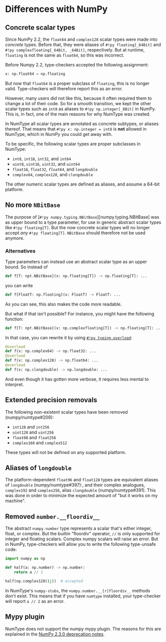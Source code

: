 # Differences with NumPy

## Concrete scalar types

Since NumPy 2.2, the `float64` and `complex128` scalar types were made into *concrete* types.
Before that, they were aliases of `#!py floating[_64Bit]` and `#!py complexfloating[_64Bit, _64Bit]`,
respectively. But at runtime, `floating` is not the same as `float64`, so this was incorrect.

Before Numpy 2.2, type-checkers accepted the following assignment:

```py
x: np.float64 = np.floating
```

But now that `float64` is a proper subclass of `floating`, this is no longer valid.
Type-checkers will therefore report this as an error.

However, many users did not like this, because it often required them to change
a lot of their code. So for a smooth transition, we kept the other scalar types
such as `int8` as aliases to `#!py np.integer[_8Bit]` in NumPy. This is, in fact, one of
the main reasons for why NumType was created.

In NumType all scalar types are annotated as concrete subtypes, or aliases thereof.
That means that `#!py x: np.integer = int8` is **not** allowed in NumType, which in NumPy you
could get away with.

To be specific, the following scalar types are proper subclasses in NumType:

- `int8`, `int16`, `int32`, and `int64`
- `uint8`, `uint16`, `uint32`, and `uint64`
- `float16`, `float32`, *`float64`*, and `longdouble`
- `complex64`, *`complex128`*, and `clongdouble`

The other numeric scalar types are defined as aliases, and assume a 64-bit platform.

## No more `NBitBase`

The purpose of [`#!py numpy.typing.NBitBase`][numpy.typing.NBitBase] was as upper bound to
a type parameter, for use in generic abstract scalar types like `#!py floating[T]`.
But the now concrete scalar types will no longer accept *any* `#!py floating[T]`.
`NBitBase` should therefore not be used anymore.

### Alternatives

Type parameters can instead use an abstract scalar type as an upper bound. So instead of

```py
def f[T: npt.NBitBase](x: np.floating[T]) -> np.floating[T]: ...
```

you can write

```py
def f[FloatT: np.floating](x: FloatT) -> FloatT: ...
```

As you can see, this also makes the code more readable.

But what if that isn't possible? For instance, you might have the following function:

```py
def f[T: npt.NBitBase](x: np.complexfloating[T]) -> np.floating[T]: ...
```

In that case, you can rewrite it by using
[`#!py typing.overload`](https://typing.python.org/en/latest/spec/overload.html):

```py
@overload
def f(x: np.complex64) -> np.float32: ...
@overload
def f(x: np.complex128) -> np.float64: ...
@overload
def f(x: np.clongdouble) -> np.longdouble: ...
```

And even though it has gotten more verbose, it requires less mental to interpret.

## Extended precision removals

The following non-existent scalar types have been removed (numpy/numtype#209):

- `int128` and `int256`
- `uint128` and `uint256`
- `float80` and `float256`
- `complex160` and `complex512`

These types will not be defined on any supported platform.

## Aliases of `longdouble`

The platform-dependent `float96` and `float128` types are equivalent aliases of
`longdouble` (numpy/numtype#397):, and their complex analogues, `complex192` and `complex256`,
alias `clongdouble` (numpy/numtype#391).
This was done in order to minimize the expected amount of "but it works on my machine".

## Removed `number.__floordiv__`

The abstract `numpy.number` type represents a scalar that's either integer, float, or complex.
But the builtin "floordiv" operator, `//`  is only supported for integer and floating scalars.
Complex numpy scalars will raise an error. But in NumPy, type-checkers will allow you to write
the following type-unsafe code:

```py
import numpy as np

def half(a: np.number) -> np.number:
    return a // 2

half(np.complex128(1j))  # accepted
```

In NumType's `numpy-stubs`, the `numpy.number.__[r]floordiv__` methods don't exist. This means that
if you have `numtype` installed, your type-checker will report `a // 2` as an error.

## Mypy plugin

NumType does not support the numpy mypy plugin. The reasons for this are explained in the
[NumPy 2.3.0 deprecation notes](https://numpy.org/devdocs/release/2.3.0-notes.html#deprecations).
